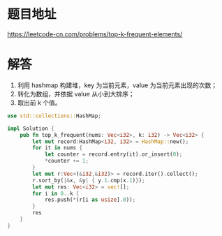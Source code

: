 # 题目地址

<https://leetcode-cn.com/problems/top-k-frequent-elements/>

# 解答

1. 利用 hashmap 构建堆，key 为当前元素，value 为当前元素出现的次数；
2. 转化为数组，并依据 value 从小到大排序；
3. 取出前 k 个值。

```Rust
use std::collections::HashMap;

impl Solution {
    pub fn top_k_frequent(nums: Vec<i32>, k: i32) -> Vec<i32> {
        let mut record:HashMap<i32, i32> = HashMap::new();
        for it in nums {
            let counter = record.entry(it).or_insert(0);
            *counter += 1;
        }
        let mut r:Vec<(&i32,&i32)> = record.iter().collect();
        r.sort_by(|&x, &y| { y.1.cmp(x.1)});
        let mut res: Vec<i32> = vec![];
        for i in 0..k {
            res.push(*(r[i as usize].0));
        }
        res
    }
}
```
